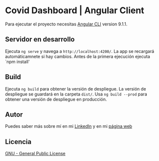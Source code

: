 # Covid Dashboard | Angular Client

Para ejecutar el proyecto necesitas [Angular CLI](https://github.com/angular/angular-cli) version 9.1.1.

## Servidor en desarrollo

Ejecuta `ng serve` y navega a `http://localhost:4200/`. La app se recargará automáticamnete si hay cambios. Antes de la primera ejecución ejecuta `npm install'

## Build

Ejecuta `ng build` para obtener la versión de despliegue. La versión de despliegue se guardará en la carpeta `dist/`. Usa `ng build --prod` para obtener una versión de despliegue en producción.

## Autor

Puedes saber más sobre mí en mi [LinkedIn](https://www.linkedin.com/in/inixio-amillano-casteig/) y en mi [página web](https://inixio.dev)

## Licencia

[GNU - General Public License](https://www.gnu.org/licenses/gpl-3.0.html)
